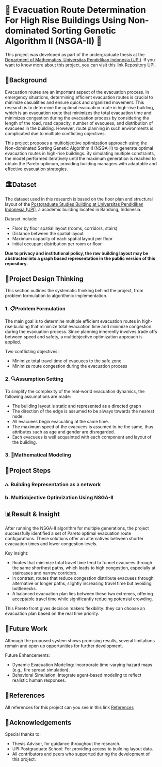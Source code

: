 # 🧬 Evacuation Route Determination For High Rise Buildings Using Non-dominated Sorting Genetic Algorithm II (NSGA-II) 🧬
This project was developed as part of the undergraduate thesis at the [Department of Mathematics, Universitas Pendidikan Indonesia (UPI)](https://fpmipa.upi.edu/). If you want to know more about this project, you can visit this link [Repository UPI](http://repository.upi.edu/123636/).

## 🧭Background
Evacuation routes are an important aspect of the evacuation process. In emergency situations, determining efficient evacuation routes is crucial to minimize casualities and ensure quick and organized movement. This research is to determine the optimal evacuation route in high-rise building, which is an evacuation route that minimizes the total evacuation time and minimizes congestion during the evacuation process by considering the length of the road, road capacity, number of evacuees, and distribution of evacuees in the building. However, route planning in such environments is complicated due to multiple conflicting objectives.

This project proposes a multiobjective optimization approach using the Non-dominated Sorting Genetic Algorithm II (NSGA-II) to generate optimal evacuation routes in high-rise buildings. By simulating multiple constraints, the model performed iteratively until the maximum generation is reached to obtain the Pareto optimum, providing building managers with adaptable and effective evacuation strategies.

## 🏛️Dataset
The dataset used in this research is based on the floor plan and structural layout of the [Postgraduate Studies Building at Universitas Pendidikan Indonesia (UPI)](https://www.upi.edu/faculty-and-school/detail/14/school-of-postgraduates-upi), a academic building located in Bandung, Indonesia.

Dataset include:
- Floor by floor spatial layout (rooms, corridors, stairs)
- Distance between the spatial layout
- Maximum capacity of each spatial layout per floor
- Initial occupant distribution per room or floor

**Due to privacy and institutional policy, the raw building layout may be abstracted into a graph based representation in the public version of this repository.**

## 🧠Project Design Thinking
This section outlines the systematic thinking behind the project, from problem formulation to algorithmic implementation.

### 1. 📋Problem Formulation
The main goal is to determine multiple efficient evacuation routes in high-rise building that minimize total evacuation time and minimize congestion during the evacuation process. Since planning inherently involves trade offs between speed and safety, a multiobjective optimization approach is applied.

Two conflicting objectives:
- Minimize total travel time of evacuees to the safe zone
- Minimize route congestion during the evacuation process

### 2. 🔍Assumption Setting
To simplify the complexity of the real-world evacuation dynamics, the following assumptions are made:
- The building layout is static and represented as a directed graph
- The direction of the edge is assumed to be always towards the nearest node.
- All evacuees begin evacuating at the same time.
- The maximum speed of the evacuees is assumed to be the same, thus attributes such as age and gender are disregarded.
- Each evacuees is well acquainted with each component and layout of the building.

### 3. 📐Mathematical Modeling


## 👣Project Steps

### a. Building Representation as a network

### b. Multiobjective Optimization Using NSGA-II

## 📊Result & Insight
After running the NSGA-II algorithm for multiple generations, the project successfully identified a set of Pareto optimal evacuation route configurations. These solutions offer an alternatives between shorter evacuation times and lower congestion levels.

Key insight:
- Routes that minimize total travel time tend to funnel evacuees through the same shorthest paths, which leads to high congestion, especially at staircases and narrow corridors.
- In contrast, routes that reduce congestion distribute evacuees through alternative or longer paths, slightly increasing travel time but avoiding bottlenecks.
- A balanced evacuation plan lies between these two extremes, offering acceptable travel time while significantly reducing potensial crowding.

This Pareto front gives decision makers flexibility: they can choose an evacuation plan based on the real time priority.

## 🚀Future Work
Although the proposed system shows promising results, several limitations remain and open up opportunities for further development.

Future Enhancements:
- Dynamic Evacuation Modeling: Incorporate time-varying hazard maps (e.g., fire spread simulation).
- Behavioral Simulation: Integrate agent-based modeling to reflect realistic human responses.

## 📖References
All references for this project can you see in this link [References](https://github.com/nizma123/EvacuationRouteDeterminationForHighRiseBuildingsUsingNSGA-II/blob/main/References/References.pdf)

## 🙏Acknowledgements
Special thanks to:
- Thesis Advisor, for guidance throughout the research.
- UPI Postgraduate School: For providing access to building layout data.
- All contributors and peers who supported during the development of this project.
